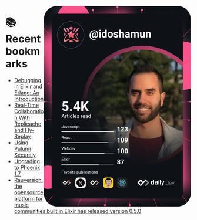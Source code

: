 <a href="https://app.daily.dev/idoshamun"><img src="https://raw.githubusercontent.com/idoshamun/idoshamun/devcard/devcard.svg" align='right' width="400" alt="Ido Shamun's Dev Card"/></a>

# 📚 Recent bookmarks
<!-- BOOKMARKS:START -->
- [Debugging in Elixir and Erlang: An Introduction](https://app.daily.dev/posts/4HSn1cWPp?utm_source=rss&utm_medium=bookmarks&utm_campaign=28849d86070e4c099c877ab6837c61f0)
- [Real-Time Collaboration With Replicache and Fly-Replay](https://app.daily.dev/posts/65HN-SiMW?utm_source=rss&utm_medium=bookmarks&utm_campaign=28849d86070e4c099c877ab6837c61f0)
- [Using Pulumi Securely](https://app.daily.dev/posts/yFSerMUAO?utm_source=rss&utm_medium=bookmarks&utm_campaign=28849d86070e4c099c877ab6837c61f0)
- [Upgrading to Phoenix 1.7](https://app.daily.dev/posts/P_mPOuENR?utm_source=rss&utm_medium=bookmarks&utm_campaign=28849d86070e4c099c877ab6837c61f0)
- [Rauversion: the opensource platform for music communities built in Elixir has released version 0.5.0](https://app.daily.dev/posts/ytZ2qa4iy?utm_source=rss&utm_medium=bookmarks&utm_campaign=28849d86070e4c099c877ab6837c61f0)
<!-- BOOKMARKS:END -->
